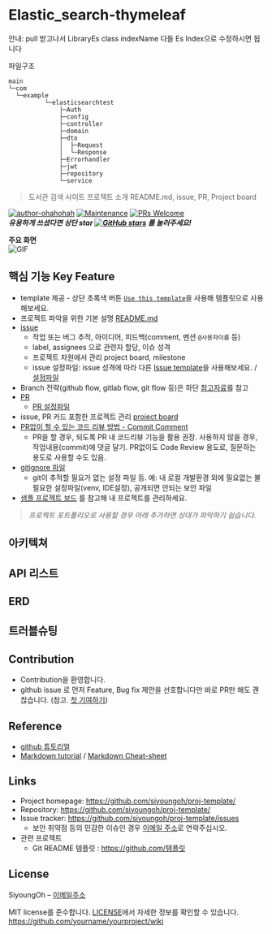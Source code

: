 # Elastic_search-thymeleaf
 
 안내: pull 받고나서 LibraryEs class indexName 다들 Es Index으로 수정하시면 됩니다
 
 
 
 
파일구조   
```
main
└─com
  └─example
          └─elasticsearchtest
              ├─Auth
              ├─config
              ├─controller
              ├─domain
              ├─dto
              │  ├─Request
              │  └─Response
              ├─Errorhandler
              ├─jwt
              ├─repository
              └─service
```

> 도서관 검색 사이트
> 프로젝트 소개 README.md, issue, PR, Project board

[![author-ohahohah](https://img.shields.io/badge/author-siyoungoh-blue.svg)](https://github.com/siyoungoh/)
[![Maintenance](https://img.shields.io/badge/Maintained%3F-yes-green.svg)](https://github.com/siyoungoh/proj-template/graphs/commit-activity) 
[![PRs Welcome](https://img.shields.io/badge/PRs-welcome-brightgreen.svg)](http://makeapullrequest.com)  
***유용하게 쓰셨다면 상단 star [![GitHub stars](https://img.shields.io/github/stars/siyoungoh/proj-template.svg?style=social)](https://github.com/siyoungoh/proj-template) 를 눌러주세요!***

**주요 화면**  
![GIF]()

## 핵심 기능 Key Feature
- template 제공 - 상단 초록색 버튼 [`Use this template`](https://github.com/siyoungoh/proj-template/generate)을 사용해 템플릿으로 사용해보세요.
- 프로젝트 파악을 위한 기본 설명 [README.md](https://github.com/siyoungoh/proj-template/blob/master/README.md)
- [issue](https://github.com/siyoungoh/proj-template/issues/1)
  - 작업 또는 버그 추적, 아이디어, 피드백(comment, 멘션 `@사용자이름` 등)
  - label, assignees 으로 관련자 할당, 이슈 성격 
  - 프로젝트 차원에서 관리 project board, milestone
  - issue 설정파일: issue 성격에 따라 다른 [Issue template](https://github.com/siyoungoh/proj-template/issues/new/choose)을 사용해보세요. / [설정파일](https://github.com/ohahohah/github-tutorial/tree/master/.github/ISSUE_TEMPLATE)
- Branch 전략(github flow, gitlab flow, git flow 등)은 하단 [참고자료]()를 참고
- [PR]()
  - [PR 설정파일]()
- issue, PR 카드 포함한 프로젝트 관리 [project board](https://github.com/siyoungoh/proj-template/projects/1)
- [PR없이 할 수 있는 코드 리뷰 방법 - Commit Comment](https://github.com/siyoungoh/proj-template/issues/4)
  - PR을 할 경우, 되도록 PR 내 코드리뷰 기능을 활용 권장. 사용하지 않을 경우, 작업내용(commit)에 댓글 달기. PR없이도 Code Review 용도로, 질문하는 용도로 사용할 수도 있음. 
- [gitignore 파일](https://github.com/siyoungoh/proj-template/blob/master/.gitignore)
  - git이 추적할 필요가 없는 설정 파일 등. 예: 내 로컬 개발환경 외에 필요없는 불필요한 설정파일(venv, IDE설정), 공개되면 안되는 보안 파일
- [샘플 프로젝트 보드](https://github.com/ohahohah/github-tutorial/projects/1) 를 참고해 내 프로젝트를 관리하세요.  

> *프로젝트 포트폴리오로 사용할 경우 아래 추가하면 상대가 파악하기 쉽습니다.*
## 아키텍쳐

## API 리스트

## ERD   

## 트러블슈팅


## Contribution
- Contribution을 환영합니다.
- github issue 로 먼저 Feature, Bug fix 제안을 선호합니다만 바로 PR만 해도 괜찮습니다. (참고. [첫 기여하기](https://github.com/firstcontributions/first-contributions/blob/master/translations/README.ko.md#%EB%B3%80%EA%B2%BD%EC%82%AC%ED%95%AD%EC%9D%84-%EA%B9%83%ED%97%88%EB%B8%8C%EC%97%90-%ED%91%B8%EC%8B%9C%ED%95%98%EA%B8%B0)) 

## Reference
- [github 튜토리얼]()
- [Markdown tutorial](https://www.markdowntutorial.com/kr/) / [Markdown Cheat-sheet](https://www.markdownguide.org/cheat-sheet/)

## Links
- Project homepage: https://github.com/siyoungoh/proj-template/
- Repository: https://github.com/siyoungoh/proj-template/
- Issue tracker: https://github.com/siyoungoh/proj-template/issues
  - 보안 취약점 등의 민감한 이슈인 경우 [이메일 주소](mailto:이메일@주소)로 연락주십시오. 
- 관련 프로젝트
  - Git README 템플릿 : https://github.com/템플릿
  
## License
SiyoungOh – [이메일주소](mailto:이메일주소)  

MIT license를 준수합니다. [LICENSE](LICENSE)에서 자세한 정보를 확인할 수 있습니다.  
 https://github.com/yourname/yourproject/wiki
